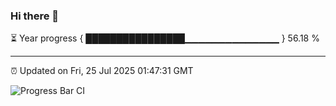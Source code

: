 ### Hi there 👋

⏳ Year progress { ████████████████▁▁▁▁▁▁▁▁▁▁▁▁▁▁ } 56.18 %

---

⏰ Updated on Fri, 25 Jul 2025 01:47:31 GMT

![Progress Bar CI](https://github.com/liununu/liununu/workflows/Progress%20Bar%20CI/badge.svg)
